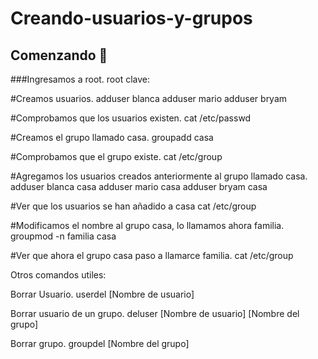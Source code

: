 # Creando-usuarios-y-grupos
## Comenzando 🚀
###Ingresamos a root.
root
clave:

#Creamos usuarios.
adduser blanca
adduser mario
adduser bryam

#Comprobamos que los usuarios existen.
cat /etc/passwd

#Creamos el grupo llamado casa.
groupadd casa

#Comprobamos que el grupo existe.
cat /etc/group

#Agregamos los usuarios creados anteriormente al grupo llamado casa.
adduser blanca casa
adduser mario casa
adduser bryam casa

#Ver que los usuarios se han añadido a casa
cat /etc/group

#Modificamos el nombre al grupo casa, lo llamamos ahora familia.
groupmod -n familia casa

#Ver que ahora el grupo casa paso a llamarce familia.
cat /etc/group

Otros comandos utiles:

Borrar Usuario.
userdel [Nombre de usuario]

Borrar usuario de un grupo.
deluser [Nombre de usuario] [Nombre del grupo]

Borrar grupo.
groupdel [Nombre del grupo]
